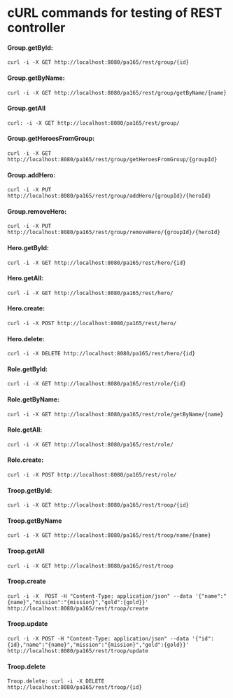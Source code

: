 # cURL commands for testing of REST controller

#### Group.getById:
```
curl -i -X GET http://localhost:8080/pa165/rest/group/{id}
```
#### Group.getByName:
```
curl -i -X GET http://localhost:8080/pa165/rest/group/getByName/{name}
```
#### Group.getAll
```
curl: -i -X GET http://localhost:8080/pa165/rest/group/
```
#### Group.getHeroesFromGroup: 
```
curl -i -X GET http://localhost:8080/pa165/rest/group/getHeroesFromGroup/{groupId}
```
#### Group.addHero:
```
curl -i -X PUT http://localhost:8080/pa165/rest/group/addHero/{groupId}/{heroId}
```
#### Group.removeHero:
```
curl -i -X PUT http://localhost:8080/pa165/rest/group/removeHero/{groupId}/{heroId}
```
#### Hero.getById: 
```
curl -i -X GET http://localhost:8080/pa165/rest/hero/{id}
```
#### Hero.getAll:
```
curl -i -X GET http://localhost:8080/pa165/rest/hero/
```
#### Hero.create: 
```
curl -i -X POST http://localhost:8080/pa165/rest/hero/
```
#### Hero.delete: 
```
curl -i -X DELETE http://localhost:8080/pa165/rest/hero/{id}
```
#### Role.getById:
```
curl -i -X GET http://localhost:8080/pa165/rest/role/{id}
```
#### Role.getByName:
```
curl -i -X GET http://localhost:8080/pa165/rest/role/getByName/{name}
```
#### Role.getAll:
```
curl -i -X GET http://localhost:8080/pa165/rest/role/
```
#### Role.create:
```
curl -i -X POST http://localhost:8080/pa165/rest/role/
```
#### Troop.getById:
```
curl -i -X GET http://localhost:8080/pa165/rest/troop/{id}
```
#### Troop.getByName
```
curl -i -X GET http://localhost:8080/pa165/rest/troop/name/{name}
```
#### Troop.getAll
```
curl -i -X GET http://localhost:8080/pa165/rest/troop
```
#### Troop.create
```
curl -i -X  POST -H "Content-Type: application/json" --data '{"name":"{name}","mission":"{mission}","gold":{gold}}' http://localhost:8080/pa165/rest/troop/create
```
#### Troop.update
```
curl -i -X POST -H "Content-Type: application/json" --data '{"id":{id},"name":"{name}","mission":"{mission}","gold":{gold}}' http://localhost:8080/pa165/rest/troop/update
```
#### Troop.delete
```
Troop.delete: curl -i -X DELETE http://localhost:8080/pa165/rest/troop/{id}
```
